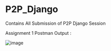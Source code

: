 # P2P_Django
Contains All Submission of P2P Django Session

Assignment 1 
Postman Output :

![image](https://user-images.githubusercontent.com/64744084/115998633-c714ab80-a605-11eb-9b52-914128de45f2.png)

